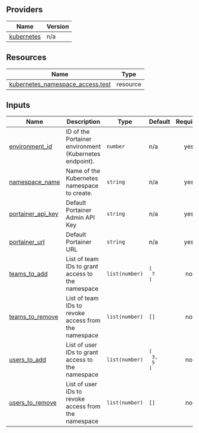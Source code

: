 <!-- BEGIN_TF_DOCS -->


## Providers

| Name | Version |
|------|---------|
| <a name="provider_kubernetes"></a> [kubernetes](#provider\_kubernetes) | n/a |

## Resources

| Name | Type |
|------|------|
| [kubernetes_namespace_access.test](https://registry.terraform.io/providers/hashicorp/kubernetes/latest/docs/resources/namespace_access) | resource |

## Inputs

| Name | Description | Type | Default | Required |
|------|-------------|------|---------|:--------:|
| <a name="input_environment_id"></a> [environment\_id](#input\_environment\_id) | ID of the Portainer environment (Kubernetes endpoint). | `number` | n/a | yes |
| <a name="input_namespace_name"></a> [namespace\_name](#input\_namespace\_name) | Name of the Kubernetes namespace to create. | `string` | n/a | yes |
| <a name="input_portainer_api_key"></a> [portainer\_api\_key](#input\_portainer\_api\_key) | Default Portainer Admin API Key | `string` | n/a | yes |
| <a name="input_portainer_url"></a> [portainer\_url](#input\_portainer\_url) | Default Portainer URL | `string` | n/a | yes |
| <a name="input_teams_to_add"></a> [teams\_to\_add](#input\_teams\_to\_add) | List of team IDs to grant access to the namespace | `list(number)` | <pre>[<br/>  7<br/>]</pre> | no |
| <a name="input_teams_to_remove"></a> [teams\_to\_remove](#input\_teams\_to\_remove) | List of team IDs to revoke access from the namespace | `list(number)` | `[]` | no |
| <a name="input_users_to_add"></a> [users\_to\_add](#input\_users\_to\_add) | List of user IDs to grant access to the namespace | `list(number)` | <pre>[<br/>  3,<br/>  5<br/>]</pre> | no |
| <a name="input_users_to_remove"></a> [users\_to\_remove](#input\_users\_to\_remove) | List of user IDs to revoke access from the namespace | `list(number)` | `[]` | no |
<!-- END_TF_DOCS -->